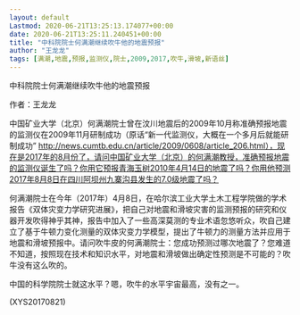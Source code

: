 ```yaml
---
layout: default
Lastmod: 2020-06-21T13:25:13.174077+00:00
date: 2020-06-21T13:25:11.240451+00:00
title: "中科院院士何满潮继续吹牛他的地震预报"
author: "王龙龙"
tags: [满潮,地震,预报,监测仪,院士,2009,2017,吹牛,滑坡,新语丝]
---
```


中科院院士何满潮继续吹牛他的地震预报

作者：王龙龙

中国矿业大学（北京）何满潮院士曾在汶川地震后的2009年10月称准确预报地震的监测仪在2009年11月研制成功（原话“新一代监测仪，大概在一个多月后就能研制成功” http://news.cumtb.edu.cn/article/2009/0608/article_206.html），现在是2017年的8月份了，请问中国矿业大学（北京）的何满潮教授，准确预报地震的监测仪诞生了吗？你用它预报青海玉树2010年4月14日的地震了吗？你用他预测2017年8月8日在四川阿坝州九寨沟县发生的7.0级地震了吗？

何满潮院士在今年（2017年）4月8日，在哈尔滨工业大学土木工程学院做的学术报告《双体灾变力学研究进展》，把自己对地震和滑坡灾害的监测预报的研究和仪器开发吹得神乎其神，报告中加入了一些高深莫测的专业术语忽悠听众，吹自己建立了基于牛顿力变化测量的双体灾变力学模型，提出了牛顿力的测量方法并应用于地震和滑坡预报中。请问吹牛皮的何满潮院士：您成功预测过哪次地震了？您难道不知道，按照现在技术和知识水平，对地震和滑坡做出确定性预测是不可能的？吹牛没有这么吹的。

中国的科学院院士就这水平？嗯，吹牛的水平宇宙最高，没有之一。

(XYS20170821)

